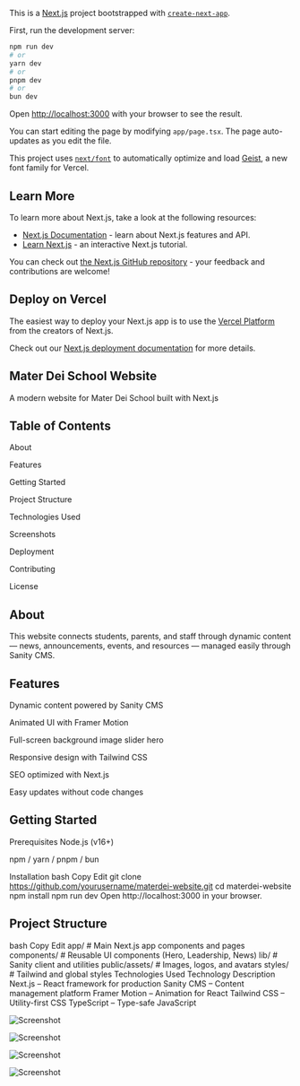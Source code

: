 This is a [Next.js](https://nextjs.org) project bootstrapped with [`create-next-app`](https://nextjs.org/docs/app/api-reference/cli/create-next-app).

First, run the development server:

```bash
npm run dev
# or
yarn dev
# or
pnpm dev
# or
bun dev
```

Open [http://localhost:3000](http://localhost:3000) with your browser to see the result.

You can start editing the page by modifying `app/page.tsx`. The page auto-updates as you edit the file.

This project uses [`next/font`](https://nextjs.org/docs/app/building-your-application/optimizing/fonts) to automatically optimize and load [Geist](https://vercel.com/font), a new font family for Vercel.

## Learn More

To learn more about Next.js, take a look at the following resources:

- [Next.js Documentation](https://nextjs.org/docs) - learn about Next.js features and API.
- [Learn Next.js](https://nextjs.org/learn) - an interactive Next.js tutorial.

You can check out [the Next.js GitHub repository](https://github.com/vercel/next.js) - your feedback and contributions are welcome!

## Deploy on Vercel

The easiest way to deploy your Next.js app is to use the [Vercel Platform](https://vercel.com/new?utm_medium=default-template&filter=next.js&utm_source=create-next-app&utm_campaign=create-next-app-readme) from the creators of Next.js.

Check out our [Next.js deployment documentation](https://nextjs.org/docs/app/building-your-application/deploying) for more details.

## Mater Dei School Website

A modern website for Mater Dei School built with Next.js

## Table of Contents

About

Features

Getting Started

Project Structure

Technologies Used

Screenshots

Deployment

Contributing

License

## About

This website connects students, parents, and staff through dynamic content — news, announcements, events, and resources — managed easily through Sanity CMS.

## Features

Dynamic content powered by Sanity CMS

Animated UI with Framer Motion

Full-screen background image slider hero

Responsive design with Tailwind CSS

SEO optimized with Next.js

Easy updates without code changes

## Getting Started

Prerequisites
Node.js (v16+)

npm / yarn / pnpm / bun

Installation
bash
Copy
Edit
git clone https://github.com/yourusername/materdei-website.git
cd materdei-website
npm install
npm run dev
Open http://localhost:3000 in your browser.

## Project Structure

bash
Copy
Edit
app/ # Main Next.js app components and pages
components/ # Reusable UI components (Hero, Leadership, News)
lib/ # Sanity client and utilities
public/assets/ # Images, logos, and avatars
styles/ # Tailwind and global styles
Technologies Used
Technology Description
Next.js – React framework for production
Sanity CMS – Content management platform
Framer Motion – Animation for React
Tailwind CSS – Utility-first CSS
TypeScript – Type-safe JavaScript

![Screenshot](asset/hero.png)

![Screenshot](asset/acadimic.png)

![Screenshot](asset/event.png)

![Screenshot](asset/footer.png)
